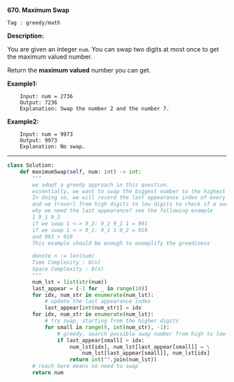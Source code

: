 **670. Maximum Swap**

```Tag : greedy/math```

**Description:**

You are given an integer ```num```. You can swap two digits at most once to get the maximum valued number.

Return the **maximum valued** number you can get.


**Example1:**

		Input: num = 2736
		Output: 7236
		Explanation: Swap the number 2 and the number 7.

**Example2:**

		Input: num = 9973
		Output: 9973
		Explanation: No swap.

-----------

```python
class Solution:
    def maximumSwap(self, num: int) -> int:
        """
        we adopt a greedy approach in this question.
        essentially, we want to swap the biggest number to the highest digit
        In doing so, we will record the last appearance index of every number in 0-9
        and we traverl from high digits to low digits to check if a swap is possible
        why we need the last appearance? see the following example
        1 9_1 9_2
        if we swap 1 <-> 9_2: 9_2 9_1 1 = 991
        if we swap 1 <-> 9_1: 9_1 1 9_2 = 919
        and 991 > 919 
        This example should be enough to exemplify the greediness
        
        denote n := len(num)
        Time Complexity : O(n)
        Space Complexity : O(n)
        """
        num_lst = list(str(num))
        last_appear = [-1 for _ in range(10)]
        for idx, num_str in enumerate(num_lst):
            # update the last appearance index
            last_appear[int(num_str)] = idx
        for idx, num_str in enumerate(num_lst):
            # try swap, starting from the higher digits
            for small in range(9, int(num_str), -1):
                # greedy, search possible swap number from high to low
                if last_appear[small] > idx:
                    num_lst[idx], num_lst[last_appear[small]] = \
                        num_lst[last_appear[small]], num_lst[idx]
                    return int("".join(num_lst))
        # reach here means no need to swap
        return num
```
